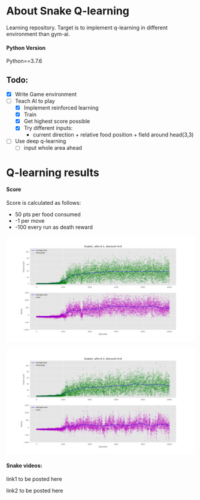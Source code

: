 # About Snake Q-learning
Learning repository.
Target is to implement q-learning in different environment than gym-ai.


#### Python Version

Python==3.7.6

## Todo:
- [x] Write Game environment
- [ ] Teach AI to play
	- [x] Implement reinforced learning
	- [x] Train 
	- [x] Get highest score possible
	- [x] Try different inputs:
	    * current direction + relative food position + field around head(3,3)
 
- [ ] Use deep q-learning
    - [ ] input whole area ahead
    
# Q-learning results

#### Score

Score is calculated as follows:
* 50 pts per food consumed
* -1 per move
* -100 every run as death reward


![Snake 1](./src/game/graphs/Snake1.png)

![Snake 2](./src/game/graphs/Snake2.png)

#### Snake videos:

link1 to be posted here


link2 to be posted here
